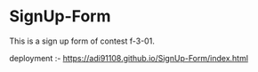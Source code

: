 # SignUp-Form
This is a sign up form of contest f-3-01.

deployment :- https://adi91108.github.io/SignUp-Form/index.html
